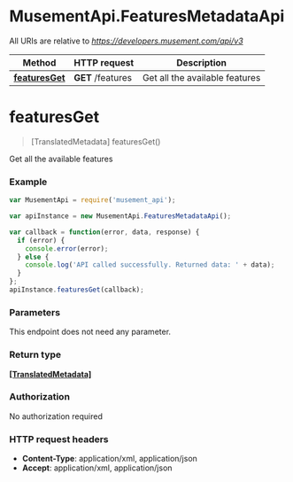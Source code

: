 # MusementApi.FeaturesMetadataApi

All URIs are relative to *https://developers.musement.com/api/v3*

Method | HTTP request | Description
------------- | ------------- | -------------
[**featuresGet**](FeaturesMetadataApi.md#featuresGet) | **GET** /features | Get all the available features


<a name="featuresGet"></a>
# **featuresGet**
> [TranslatedMetadata] featuresGet()

Get all the available features

### Example
```javascript
var MusementApi = require('musement_api');

var apiInstance = new MusementApi.FeaturesMetadataApi();

var callback = function(error, data, response) {
  if (error) {
    console.error(error);
  } else {
    console.log('API called successfully. Returned data: ' + data);
  }
};
apiInstance.featuresGet(callback);
```

### Parameters
This endpoint does not need any parameter.

### Return type

[**[TranslatedMetadata]**](TranslatedMetadata.md)

### Authorization

No authorization required

### HTTP request headers

 - **Content-Type**: application/xml, application/json
 - **Accept**: application/xml, application/json

